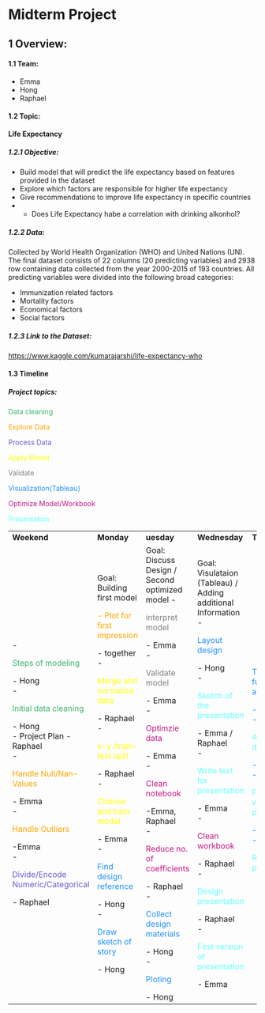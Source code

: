 # Midterm Project

## 1 Overview:

#### 1.1 Team:
- Emma
- Hong
- Raphael

#### 1.2 Topic:
**Life Expectancy**
##### 1.2.1 Objective:
- Build model that will predict the life expectancy based on features provided in the dataset
- Explore which factors are responsible for higher life expectancy
- Give recommendations to improve life expectancy in specific countries
- - Does Life Expectancy habe a correlation with drinking alkonhol?
##### 1.2.2 Data:
Collected by World Health Organization (WHO) and United Nations (UN).
The final dataset consists of 22 columns (20 predicting variables) and 2938 row containing data collected from the year 2000-2015 of 193 countries.
All predicting variables were divided into the following broad categories:
- Immunization related factors
- Mortality factors
- Economical factors
- Social factors
##### 1.2.3 Link to the Dataset:
https://www.kaggle.com/kumarajarshi/life-expectancy-who

#### 1.3 Timeline
##### Project topics:
<p style="color:MediumSeaGreen;">Data cleaning</p>
<p style="color:Orange;">Explore Data</p>
<p style="color:SlateBlue;">Process Data</p>
<p style="color:Yellow;">Apply Model</p>
<p style="color:Gray;">Validate</p>
<p style="color:DodgerBlue;">Visualization(Tableau)</p>
<p style="color:MediumVioletRed;">Optimize Model/Workbook</p>
<p style="color:#66ffff;">Presentation</p>
<table>
  <tr>
   </td>
   <td><b>Weekend</b>
   </td>
   <td><b>Monday</b>
   </td>
   <td><b>uesday</b>
   </td>
   <td><b>Wednesday</b>
   </td>
   <td><b>Thursday</b>
   </td>
   <td><b>Friday</b>
   </td>
  </tr>
  <tr>
   <td>
     - <p style="color:MediumSeaGreen;">Steps of modeling</p> - Hong<br>
     - <p style="color:MediumSeaGreen;">Initial data cleaning</p> - Hong<br>
     - Project Plan - Raphael<br>
    - <p style="color:Orange;">Handle Null/Nan-Values</p> - Emma<br>
    - <p style="color:Orange;">Handle Outliers</p> -Emma<br>
     - <p style="color:SlateBlue;">Divide/Encode Numeric/Categorical</p> - Raphael<br>
   </td>
   <td>
     Goal: Building first model
     <p style="color:Orange;">- Plot for first impression</p> - together<br>
     - <p style="color:Yellow;">Merge and normalize data</p> - Raphael<br>
     - <p style="color:Yellow;">x-y /train-test split</p> - Raphael<br>
     - <p style="color:Yellow;">Choose and train model</p> - Emma<br>
     - <p style="color:DodgerBlue;">Find design reference</p> - Hong<br>
     - <p style="color:DodgerBlue;">Draw sketch of story</p> - Hong<br>
   </td>
   <td>
     Goal: Discuss Design / Second optimized model
     - <p style="color:Gray;">interpret model</p> - Emma<br>
     - <p style="color:Gray;">Validate model</p> - Emma<br>
     - <p style="color:MediumVioletRed;">Optimzie data</p> - Emma<br>
     - <p style="color:MediumVioletRed;">Clean notebook</p> -Emma, Raphael <br>
     - <p style="color:MediumVioletRed;">Reduce no. of coefficients</p> - Raphael<br>
     - <p style="color:DodgerBlue;">Collect design materials</p> - Hong<br>
     - <p style="color:DodgerBlue;">Ploting</p> - Hong<br>
  
   </td>
   <td>
     Goal: Visulataion (Tableau) / Adding additional Information
     - <p style="color:DodgerBlue;">Layout design</p> - Hong<br>
     - <p style="color:#66ffff;">Sketch of the presentation</p> - Emma / Raphael<br>
     - <p style="color:#66ffff;">Write text for presentation</p> - Emma<br>
     - <p style="color:MediumVioletRed;">Clean workbook</p> - Raphael<br>
     - <p style="color:#66ffff;">Design presentation</p> - Raphael<br>
     - <p style="color:#66ffff;">First version of presentation</p> - Emma<br>
      
   </td>
   <td
     Goal: Rehearsal
     - <p style="color:DodgerBlue;">Test function and data</p> - Hong<br>
     - <p style="color:#66ffff;">Add final data/charts</p> - Emma<br>
     - <p style="color:#66ffff;">Final version presentation</p> - Raphael<br>
     - <p style="color:#66ffff;">Rehearsal of presentation</p>
   </td>
   <td>
     <p style="color:#66ffff;">Presantation</p>
   </td>
  </tr>
</table>


